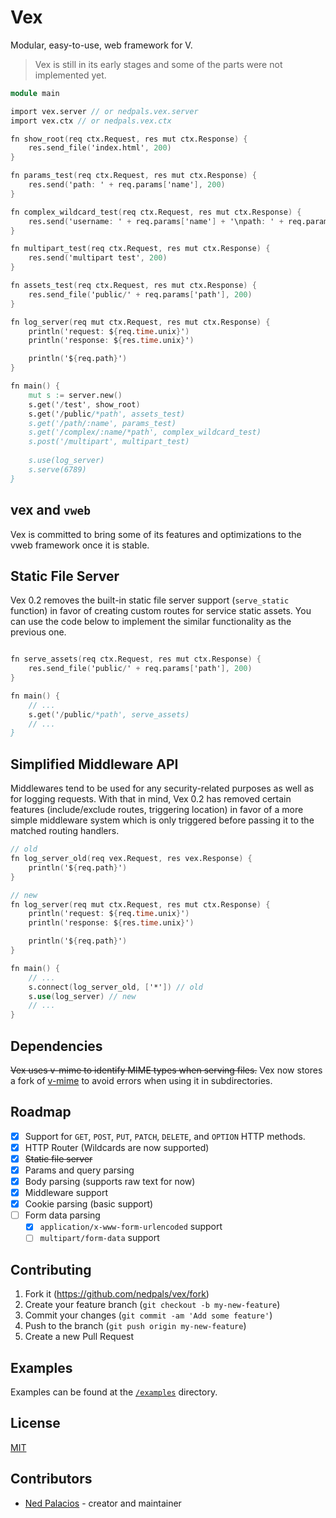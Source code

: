 # Vex
Modular, easy-to-use, web framework for V.

> Vex is still in its early stages and some of the parts were not implemented yet.

```v
module main

import vex.server // or nedpals.vex.server
import vex.ctx // or nedpals.vex.ctx

fn show_root(req ctx.Request, res mut ctx.Response) {
    res.send_file('index.html', 200)
}

fn params_test(req ctx.Request, res mut ctx.Response) {
    res.send('path: ' + req.params['name'], 200)
}

fn complex_wildcard_test(req ctx.Request, res mut ctx.Response) {
    res.send('username: ' + req.params['name'] + '\npath: ' + req.params['path'], 200)
}

fn multipart_test(req ctx.Request, res mut ctx.Response) {
    res.send('multipart test', 200)
}

fn assets_test(req ctx.Request, res mut ctx.Response) {
    res.send_file('public/' + req.params['path'], 200)
}

fn log_server(req mut ctx.Request, res mut ctx.Response) {
    println('request: ${req.time.unix}')
    println('response: ${res.time.unix}')

    println('${req.path}')
}

fn main() {
    mut s := server.new()
    s.get('/test', show_root)
    s.get('/public/*path', assets_test)
    s.get('/path/:name', params_test)
    s.get('/complex/:name/*path', complex_wildcard_test)
    s.post('/multipart', multipart_test)
    
    s.use(log_server)
    s.serve(6789)
}
```

## vex and `vweb`
Vex is committed to bring some of its features and optimizations to the vweb framework once it is stable. 

## Static File Server
Vex 0.2 removes the built-in static file server support (`serve_static` function) in favor of creating custom routes for service static assets. You can use the code below to implement the similar functionality as the previous one.

```v

fn serve_assets(req ctx.Request, res mut ctx.Response) {
    res.send_file('public/' + req.params['path'], 200)
}

fn main() {
    // ...
    s.get('/public/*path', serve_assets)
    // ...
}
```

## Simplified Middleware API
Middlewares tend to be used for any security-related purposes as well as for logging requests. With that in mind, Vex 0.2 has removed certain features (include/exclude routes, triggering location) in favor of a more simple middleware system which is only triggered before passing it to the matched routing handlers.

```v
// old
fn log_server_old(req vex.Request, res vex.Response) {
    println('${req.path}')
}

// new
fn log_server(req mut ctx.Request, res mut ctx.Response) {
    println('request: ${req.time.unix}')
    println('response: ${res.time.unix}')

    println('${req.path}')
}

fn main() {
    // ...
    s.connect(log_server_old, ['*']) // old
    s.use(log_server) // new
    // ...
}
```

## Dependencies
~~Vex uses v-mime to identify MIME types when serving files.~~
Vex now stores a fork of [v-mime](https://github.com/nedpals/v-mime) to avoid errors when using it in subdirectories.

## Roadmap
- [X] Support for `GET`, `POST`, `PUT`, `PATCH`, `DELETE`, and `OPTION` HTTP methods.
- [x] HTTP Router (Wildcards are now supported)
- [x] ~~Static file server~~
- [x] Params and query parsing
- [x] Body parsing (supports raw text for now)
- [x] Middleware support
- [x] Cookie parsing (basic support)
- [ ] Form data parsing
  - [x] `application/x-www-form-urlencoded` support
  - [ ] `multipart/form-data` support

## Contributing
1. Fork it (<https://github.com/nedpals/vex/fork>)
2. Create your feature branch (`git checkout -b my-new-feature`)
3. Commit your changes (`git commit -am 'Add some feature'`)
4. Push to the branch (`git push origin my-new-feature`)
5. Create a new Pull Request

## Examples
Examples can be found at the [`/examples`](/examples) directory.

## License
[MIT](LICENSE)

## Contributors

- [Ned Palacios](https://github.com/nedpals) - creator and maintainer
